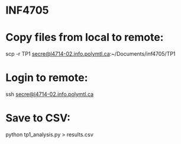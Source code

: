 # INF4705

# Copy files from local to remote:
scp -r TP1 secre@l4714-02.info.polymtl.ca:~/Documents/inf4705/TP1

# Login to remote:
ssh secre@l4714-02.info.polymtl.ca

# Save to CSV:
python tp1_analysis.py > results.csv